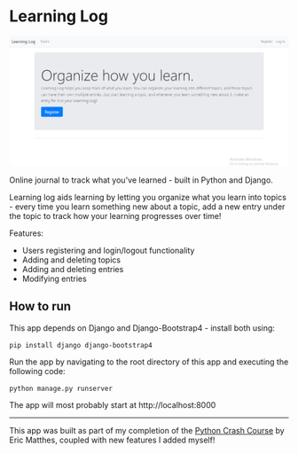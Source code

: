 # Learning Log





![Learning Log demo](learning-log.gif)





 Online journal to track what you've learned - built in Python and Django. 

Learning log aids learning by letting you organize what you learn into topics - every time you learn something new about a topic, add a new entry under the topic to track how your learning progresses over time!



Features:



- Users registering and login/logout functionality
- Adding and deleting topics
- Adding and deleting entries
- Modifying entries

 



## How to run



This app depends on Django and Django-Bootstrap4 - install both using:



```
pip install django django-bootstrap4
```



Run the app by navigating to the root directory of this app and executing the following code:



```
python manage.py runserver
```



The app will most probably start at http://localhost:8000



------



This app was built as part of my completion of the [Python Crash Course](https://ehmatthes.github.io/pcc_2e/) by Eric Matthes, coupled with new features I added myself!